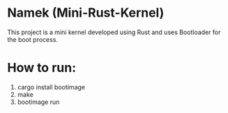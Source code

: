 # Namek (Mini-Rust-Kernel)
This project is a mini kernel developed using Rust and uses Bootloader for the boot process.

# How to run:

1. cargo install bootimage
2. make
3. bootimage run
